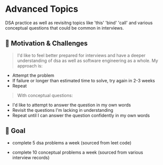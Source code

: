 
# Advanced Topics 

DSA practice as well as revisitng topics like 'this' 'bind' 'call' and various conceptual questions that could be common in interviews. 


## 🧐 Motivation & Challenges

> I'd like to feel better prepared for interviews and have a deeper understanding of dsa as well as software engineering as a whole. My approach is:
- Attempt the problem
- If failure or longer than estimated time to solve, try again in 2-3 weeks
- Repeat

> With conceptual questions:
- I'd like to attempt to answer the question in my own words
- Revisit the questions I'm lacking in understanding
- Repeat until I can answer the question confidently in my own words

## 🎯 Goal

- complete 5 dsa problems a week (sourced from leet code)

- complete 10 conceptual problems a week (sourced from various interview records)



